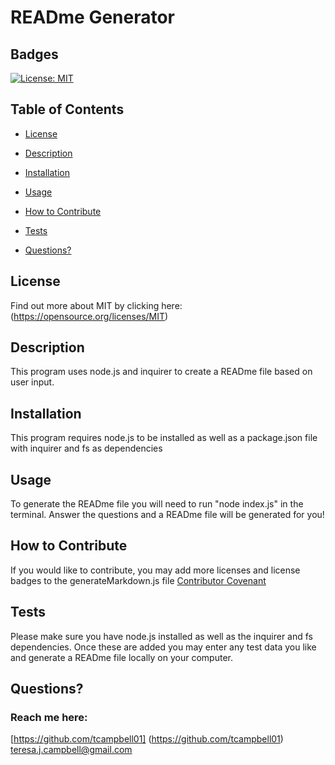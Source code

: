 # READme Generator


  ## Badges

  [![License: MIT](https://img.shields.io/badge/License-MIT-yellow.svg)](https://opensource.org/licenses/MIT)

  ## Table of Contents

  * [License](#license)

  * [Description](#description)

  * [Installation](#installation)

  * [Usage](#usage)

  * [How to Contribute](#how-to-contribute)

  * [Tests](#tests)

  * [Questions?](#questions)

  ## License
  Find out more about MIT by clicking here:
  (https://opensource.org/licenses/MIT)

  ## Description

  This program uses node.js and inquirer to create a READme file based on user input. 

  ## Installation

  This program requires node.js to be installed as well as a package.json file with inquirer and fs as dependencies

  ## Usage

  To generate the READme file you will need to run "node index.js" in the terminal.  Answer the questions and a READme file will be generated for you! 

  ## How to Contribute
  
  If you would like to contribute, you may add more licenses and license badges to the generateMarkdown.js file 
  [Contributor Covenant](https://www.contributor-covenant.org/)

  ## Tests
  Please make sure you have node.js installed as well as the inquirer and fs dependencies.  Once these are added you may enter any test data you like and generate a READme file locally on your computer.

  ## Questions?

  ### Reach me here: 
  [https://github.com/tcampbell01] (https://github.com/tcampbell01)  
  teresa.j.campbell@gmail.com